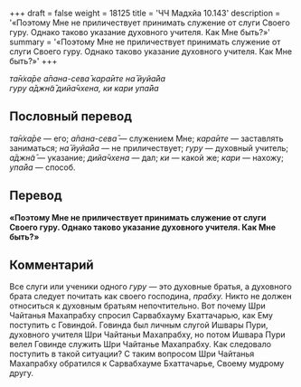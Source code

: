 +++
draft = false
weight = 18125
title = 'ЧЧ Мадхйа 10.143'
description = '«Поэтому Мне не приличествует принимать служение от слуги Своего гуру. Однако таково указание духовного учителя. Как Мне быть?»'
summary = '«Поэтому Мне не приличествует принимать служение от слуги Своего гуру. Однако таково указание духовного учителя. Как Мне быть?»'
+++

_та̄н̇ха̄ре а̄пана-сева̄ кара̄ите на̄ йуйа̄йа  
гуру а̄джн̃а̄ дийа̄чхена, ки кари упа̄йа_

## Пословный перевод

_та̄н̇ха̄ре_ — его; _а̄пана_\-_сева̄_ — служением Мне; _кара̄ите_ — заставлять заниматься; _на̄_ _йуйа̄йа_ — не приличествует; _гуру_ — духовный учитель; _а̄джн̃а̄_ — указание; _дийа̄чхена_ — дал; _ки_ — какой же; _кари_ — нахожу; _упа̄йа_ — способ.

## Перевод

**«Поэтому Мне не приличествует принимать служение от слуги Своего гуру. Однако таково указание духовного учителя. Как Мне быть?»**

## Комментарий

Все слуги или ученики одного _гуру —_ это духовные братья, а духовного брата следует почитать как своего господина, _прабху._ Никто не должен относиться к духовным братьям непочтительно. Вот почему Шри Чайтанья Махапрабху спросил Сарвабхауму Бхаттачарью, как Ему поступить с Говиндой. Говинда был личным слугой Ишвары Пури, духовного учителя Шри Чайтаньи Махапрабху, но потом Ишвара Пури велел Говинде служить Шри Чайтанье Махапрабху. Как следовало поступить в такой ситуации? С таким вопросом Шри Чайтанья Махапрабху обратился к Сарвабхауме Бхаттачарье, Своему мудрому другу.
